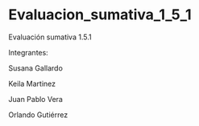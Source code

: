 # Evaluacion_sumativa_1_5_1
Evaluación sumativa 1.5.1

Integrantes:

Susana Gallardo

Keila Martinez

Juan Pablo Vera

Orlando Gutiérrez
